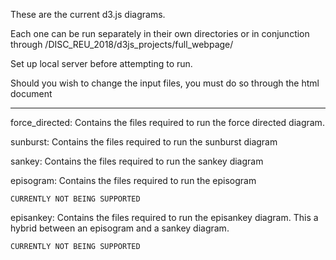 These are the current d3.js diagrams. 

Each one can be run separately in their own directories
or in conjunction through /DISC_REU_2018/d3js_projects/full_webpage/

Set up local server before attempting to run.

Should you wish to change the input files, you must do so through the html document

------------------------------------------------------------------------------------

force_directed:
	Contains the files required to run the force directed diagram.

sunburst:
	Contains the files required to run the sunburst diagram

sankey:
	Contains the files required to run the sankey diagram

episogram:
	Contains the files required to run the episogram

	CURRENTLY NOT BEING SUPPORTED

episankey:
	Contains the files required to run the episankey diagram.
	This a hybrid between an episogram and a sankey diagram.

	CURRENTLY NOT BEING SUPPORTED
